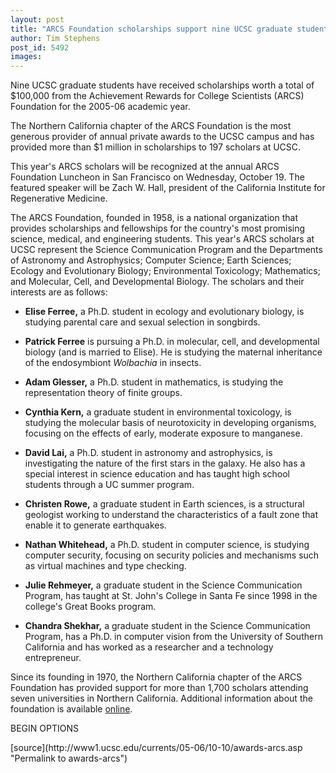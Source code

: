 ```yaml
---
layout: post
title: "ARCS Foundation scholarships support nine UCSC graduate students"
author: Tim Stephens
post_id: 5492
images:
---
```


<a name="content" id="content"></a>
<p>
  Nine UCSC graduate students have received scholarships worth a total of $100,000 from the Achievement Rewards for College Scientists (ARCS) Foundation for the 2005-06 academic year.
</p>
<p>
  The Northern California chapter of the ARCS Foundation is the most generous provider of annual private awards to the UCSC campus and has provided more than $1 million in scholarships to 197 scholars at UCSC.
</p>
<p>
  This year's ARCS scholars will be recognized at the annual ARCS Foundation Luncheon in San Francisco on Wednesday, October 19. The featured speaker will be Zach W. Hall, president of the California Institute for Regenerative Medicine.
</p>
<p>
  The ARCS Foundation, founded in 1958, is a national organization that provides scholarships and fellowships for the country's most promising science, medical, and engineering students. This year's ARCS scholars at UCSC represent the Science Communication Program and the Departments of Astronomy and Astrophysics; Computer Science; Earth Sciences; Ecology and Evolutionary Biology; Environmental Toxicology; Mathematics; and Molecular, Cell, and Developmental Biology. The scholars and their interests are as follows:
</p>
<ul>
  <li>
    <strong>Elise Ferree,</strong> a Ph.D. student in ecology and evolutionary biology, is studying parental care and sexual selection in songbirds.
  </li>
</ul>
<ul>
  <li>
    <strong>Patrick Ferree</strong> is pursuing a Ph.D. in molecular, cell, and developmental biology (and is married to Elise). He is studying the maternal inheritance of the endosymbiont <i>Wolbachia</i> in insects.
  </li>
</ul>
<ul>
  <li>
    <strong>Adam Glesser,</strong> a Ph.D. student in mathematics, is studying the representation theory of finite groups.
  </li>
</ul>
<ul>
  <li>
    <strong>Cynthia Kern,</strong> a graduate student in environmental toxicology, is studying the molecular basis of neurotoxicity in developing organisms, focusing on the effects of early, moderate exposure to manganese.
  </li>
</ul>
<ul>
  <li>
    <strong>David Lai,</strong> a Ph.D. student in astronomy and astrophysics, is investigating the nature of the first stars in the galaxy. He also has a special interest in science education and has taught high school students through a UC summer program.
  </li>
</ul>
<ul>
  <li>
    <strong>Christen Rowe,</strong> a graduate student in Earth sciences, is a structural geologist working to understand the characteristics of a fault zone that enable it to generate earthquakes.
  </li>
</ul>
<ul>
  <li>
    <strong>Nathan Whitehead,</strong> a Ph.D. student in computer science, is studying computer security, focusing on security policies and mechanisms such as virtual machines and type checking.
  </li>
</ul>
<ul>
  <li>
    <strong>Julie Rehmeyer,</strong> a graduate student in the Science Communication Program, has taught at St. John's College in Santa Fe since 1998 in the college's Great Books program.
  </li>
</ul>
<ul>
  <li>
    <strong>Chandra Shekhar,</strong> a graduate student in the Science Communication Program, has a Ph.D. in computer vision from the University of Southern California and has worked as a researcher and a technology entrepreneur.
  </li>
</ul>
<p>
  Since its founding in 1970, the Northern California chapter of the ARCS Foundation has provided support for more than 1,700 scholars attending seven universities in Northern California. Additional information about the foundation is available <a href="http://www.arcsfoundation.org">online</a>.
</p>
<p>
  BEGIN OPTIONS
</p>
<p>
  <input name="t1" size="-1" type="hidden">
</p>




</p>
[source](http://www1.ucsc.edu/currents/05-06/10-10/awards-arcs.asp "Permalink to awards-arcs")

